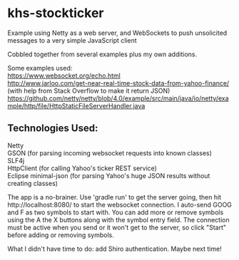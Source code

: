 # khs-stockticker
Example using Netty as a web server, and WebSockets to push unsolicited messages to a very simple JavaScript client

Cobbled together from several examples plus my own additions.

Some examples used:  
https://www.websocket.org/echo.html  
http://www.jarloo.com/get-near-real-time-stock-data-from-yahoo-finance/ (with help from Stack Overflow to make it return JSON)  
https://github.com/netty/netty/blob/4.0/example/src/main/java/io/netty/example/http/file/HttpStaticFileServerHandler.java  


Technologies Used:
------------------
Netty  
GSON (for parsing incoming websocket requests into known classes)  
SLF4j  
HttpClient (for calling Yahoo's ticker REST service)  
Eclipse minimal-json (for parsing Yahoo's huge JSON results without creating classes)  

The app is a no-brainer. Use 'gradle run' to get the server going, then hit http://localhost:8080/ to start the websocket connection. I auto-send GOOG and F as two symbols to start with. You can add more or remove symbols using the A the X buttons along with the symbol entry field. The connection must be active when you send or it won't get to the server, so click "Start" before adding or removing symbols.  

What I didn't have time to do: add Shiro authentication. Maybe next time!
